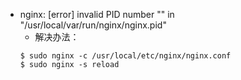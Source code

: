 * nginx: [error] invalid PID number "" in "/usr/local/var/run/nginx/nginx.pid"
    * 解决办法：
    ```
    $ sudo nginx -c /usr/local/etc/nginx/nginx.conf
    $ sudo nginx -s reload
    ```